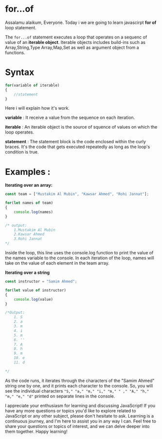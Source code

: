 # for...of
Assalamu alaikum, Everyone. Today i we are going to learn javascirpt **for of** loop statement.

<!-- ![for..of](https://i.ytimg.com/vi/virQjbYVvjM/maxresdefault.jpg) -->

The `for...of` statement executes a loop that operates on a sequenc of value of an **iterable object**. Iterable objects includes build-ins such as Array,String,Type Array,Map,Set as well as argument object from a functions.

# Syntax
```js
for(variable of iterable)
{
    //statement
}
```
Here i will explain how it's work.

**variable** : It receive a value from the sequence on each iteration.

**iterable** : An iterable object is the source of squence of values on which the loop operates.

**statement** : The statement block is the code enclosed within the curly braces. It's the code that gets executed repeatedly as long as the loop's condition is true.

# Examples : 

**Iterating over an array:**
```js
const team = ["Mustakim Al Mubin", "Kawsar Ahmed", "Rohi Jannat"];

for(let names of team)
{
    console.log(names)
}

/* output:
    1.Mustakim Al Mubin
    2.Kawsar Ahmed
    3.Rohi Jannat
*/
```
Inside the loop, this line uses the console.log function to print the value of the names variable to the console. In each iteration of the loop, names will take on the value of each element in the team array.

**Iterating over a string**
```js
const instructor = "Samim Ahmed";

for(let value of instructor)
{
    console.log(value)
}

/*Output:
    1. S
    2. a
    3. m
    4. i
    5. m
    6. ''
    7. A
    8. h
    9. m
    10. e
    11. d

*/
```
As the code runs, it iterates through the characters of the "Samim Ahmed" string one by one, and it prints each character to the console. So, you will see the individual characters `"S," "a," "m," "i," "m," " ," "A," "h," "m," "e," "d"` printed on separate lines in the console.

I appreciate your enthusiasm for learning and discussing JavaScript! If you have any more questions or topics you'd like to explore related to JavaScript or any other subject, please don't hesitate to ask. Learning is a continuous journey, and I'm here to assist you in any way I can. Feel free to share your questions or topics of interest, and we can delve deeper into them together. Happy learning!